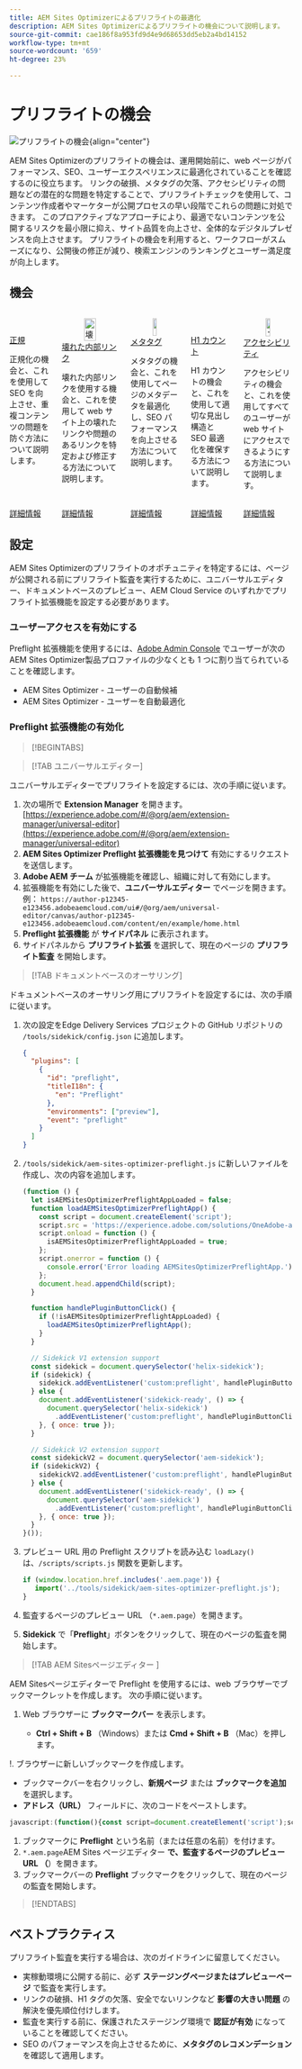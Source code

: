 ```yaml
---
title: AEM Sites Optimizerによるプリフライトの最適化
description: AEM Sites Optimizerによるプリフライトの機会について説明します。
source-git-commit: cae186f8a953fd9d4e9d68653dd5eb2a4bd14152
workflow-type: tm+mt
source-wordcount: '659'
ht-degree: 23%

---
```



# プリフライトの機会

![プリフライトの機会](./assets/preflight/hero.png){align="center"}

AEM Sites Optimizerのプリフライトの機会は、運用開始前に、web ページがパフォーマンス、SEO、ユーザーエクスペリエンスに最適化されていることを確認するのに役立ちます。 リンクの破損、メタタグの欠落、アクセシビリティの問題などの潜在的な問題を特定することで、プリフライトチェックを使用して、コンテンツ作成者やマーケターが公開プロセスの早い段階でこれらの問題に対処できます。 このプロアクティブなアプローチにより、最適でないコンテンツを公開するリスクを最小限に抑え、サイト品質を向上させ、全体的なデジタルプレゼンスを向上させます。 プリフライトの機会を利用すると、ワークフローがスムーズになり、公開後の修正が減り、検索エンジンのランキングとユーザー満足度が向上します。

## 機会

<!-- CARDS

* ../documentation/opportunities/invalid-or-missing-metadata.md
  {title=Canonical}
  {image=../assets/common/card-link.png}
* ../documentation/opportunities/broken-internal-links.md
  {title=Broken Internal Links}
  {image=../assets/common/card-link.png}
* ../documentation/opportunities/invalid-or-missing-metadata.md
  {title=Metatags}
  {image=../assets/common/card-code.png}
* ../documentation/opportunities/invalid-or-missing-metadata.md
  {title=H1 count}
  {image=../assets/common/card-code.png}
* ../documentation/opportunities/accessibility-issues.md
  {title=Accessibility}
  {image=../assets/common/card-puzzle.png}

-->
<!-- START CARDS HTML - DO NOT MODIFY BY HAND -->
<div class="columns">
    <div class="column is-half-tablet is-half-desktop is-one-third-widescreen" aria-label="Canonical">
        <div class="card" style="height: 100%; display: flex; flex-direction: column; height: 100%;">
            <div class="card-image">
                <figure class="image x-is-16by9">
                    <a href="../documentation/opportunities/invalid-or-missing-metadata.md" title="正規" target="_blank" rel="referrer">
                        <img class="is-bordered-r-small" src="../assets/common/card-link.png" alt="正規"
                             style="width: 100%; aspect-ratio: 16 / 9; object-fit: cover; overflow: hidden; display: block; margin: auto;">
                    </a>
                </figure>
            </div>
            <div class="card-content is-padded-small" style="display: flex; flex-direction: column; flex-grow: 1; justify-content: space-between;">
                <div class="top-card-content">
                    <p class="headline is-size-6 has-text-weight-bold">
                        <a href="../documentation/opportunities/invalid-or-missing-metadata.md" target="_blank" rel="referrer" title="正規">正規</a>
                    </p>
                    <p class="is-size-6">正規化の機会と、これを使用して SEO を向上させ、重複コンテンツの問題を防ぐ方法について説明します。</p>
                </div>
                <a href="../documentation/opportunities/invalid-or-missing-metadata.md" target="_blank" rel="referrer" class="spectrum-Button spectrum-Button--outline spectrum-Button--primary spectrum-Button--sizeM" style="align-self: flex-start; margin-top: 1rem;">
                    <span class="spectrum-Button-label has-no-wrap has-text-weight-bold">詳細情報</span>
                </a>
            </div>
        </div>
    </div>
    <div class="column is-half-tablet is-half-desktop is-one-third-widescreen" aria-label="Broken Internal Links">
        <div class="card" style="height: 100%; display: flex; flex-direction: column; height: 100%;">
            <div class="card-image">
                <figure class="image x-is-16by9">
                    <a href="../documentation/opportunities/broken-internal-links.md" title="壊れた内部リンク" target="_blank" rel="referrer">
                        <img class="is-bordered-r-small" src="../assets/common/card-link.png" alt="壊れた内部リンク"
                             style="width: 100%; aspect-ratio: 16 / 9; object-fit: cover; overflow: hidden; display: block; margin: auto;">
                    </a>
                </figure>
            </div>
            <div class="card-content is-padded-small" style="display: flex; flex-direction: column; flex-grow: 1; justify-content: space-between;">
                <div class="top-card-content">
                    <p class="headline is-size-6 has-text-weight-bold">
                        <a href="../documentation/opportunities/broken-internal-links.md" target="_blank" rel="referrer" title="壊れた内部リンク">壊れた内部リンク</a>
                    </p>
                    <p class="is-size-6">壊れた内部リンクを使用する機会と、これを使用して web サイト上の壊れたリンクや問題のあるリンクを特定および修正する方法について説明します。</p>
                </div>
                <a href="../documentation/opportunities/broken-internal-links.md" target="_blank" rel="referrer" class="spectrum-Button spectrum-Button--outline spectrum-Button--primary spectrum-Button--sizeM" style="align-self: flex-start; margin-top: 1rem;">
                    <span class="spectrum-Button-label has-no-wrap has-text-weight-bold">詳細情報</span>
                </a>
            </div>
        </div>
    </div>
    <div class="column is-half-tablet is-half-desktop is-one-third-widescreen" aria-label="Metatags">
        <div class="card" style="height: 100%; display: flex; flex-direction: column; height: 100%;">
            <div class="card-image">
                <figure class="image x-is-16by9">
                    <a href="../documentation/opportunities/invalid-or-missing-metadata.md" title="メタタグ" target="_blank" rel="referrer">
                        <img class="is-bordered-r-small" src="../assets/common/card-code.png" alt="メタタグ"
                             style="width: 100%; aspect-ratio: 16 / 9; object-fit: cover; overflow: hidden; display: block; margin: auto;">
                    </a>
                </figure>
            </div>
            <div class="card-content is-padded-small" style="display: flex; flex-direction: column; flex-grow: 1; justify-content: space-between;">
                <div class="top-card-content">
                    <p class="headline is-size-6 has-text-weight-bold">
                        <a href="../documentation/opportunities/invalid-or-missing-metadata.md" target="_blank" rel="referrer" title="メタタグ">メタタグ</a>
                    </p>
                    <p class="is-size-6">メタタグの機会と、これを使用してページのメタデータを最適化し、SEO パフォーマンスを向上させる方法について説明します。</p>
                </div>
                <a href="../documentation/opportunities/invalid-or-missing-metadata.md" target="_blank" rel="referrer" class="spectrum-Button spectrum-Button--outline spectrum-Button--primary spectrum-Button--sizeM" style="align-self: flex-start; margin-top: 1rem;">
                    <span class="spectrum-Button-label has-no-wrap has-text-weight-bold">詳細情報</span>
                </a>
            </div>
        </div>
    </div>
    <div class="column is-half-tablet is-half-desktop is-one-third-widescreen" aria-label="H1 count">
        <div class="card" style="height: 100%; display: flex; flex-direction: column; height: 100%;">
            <div class="card-image">
                <figure class="image x-is-16by9">
                    <a href="../documentation/opportunities/invalid-or-missing-metadata.md" title="H1 カウント" target="_blank" rel="referrer">
                        <img class="is-bordered-r-small" src="../assets/common/card-code.png" alt="H1 カウント"
                             style="width: 100%; aspect-ratio: 16 / 9; object-fit: cover; overflow: hidden; display: block; margin: auto;">
                    </a>
                </figure>
            </div>
            <div class="card-content is-padded-small" style="display: flex; flex-direction: column; flex-grow: 1; justify-content: space-between;">
                <div class="top-card-content">
                    <p class="headline is-size-6 has-text-weight-bold">
                        <a href="../documentation/opportunities/invalid-or-missing-metadata.md" target="_blank" rel="referrer" title="H1 カウント">H1 カウント</a>
                    </p>
                    <p class="is-size-6">H1 カウントの機会と、これを使用して適切な見出し構造と SEO 最適化を確保する方法について説明します。</p>
                </div>
                <a href="../documentation/opportunities/invalid-or-missing-metadata.md" target="_blank" rel="referrer" class="spectrum-Button spectrum-Button--outline spectrum-Button--primary spectrum-Button--sizeM" style="align-self: flex-start; margin-top: 1rem;">
                    <span class="spectrum-Button-label has-no-wrap has-text-weight-bold">詳細情報</span>
                </a>
            </div>
        </div>
    </div>
    <div class="column is-half-tablet is-half-desktop is-one-third-widescreen" aria-label="Accessibility">
        <div class="card" style="height: 100%; display: flex; flex-direction: column; height: 100%;">
            <div class="card-image">
                <figure class="image x-is-16by9">
                    <a href="../documentation/opportunities/accessibility-issues.md" title="アクセシビリティ" target="_blank" rel="referrer">
                        <img class="is-bordered-r-small" src="../assets/common/card-puzzle.png" alt="アクセシビリティ"
                             style="width: 100%; aspect-ratio: 16 / 9; object-fit: cover; overflow: hidden; display: block; margin: auto;">
                    </a>
                </figure>
            </div>
            <div class="card-content is-padded-small" style="display: flex; flex-direction: column; flex-grow: 1; justify-content: space-between;">
                <div class="top-card-content">
                    <p class="headline is-size-6 has-text-weight-bold">
                        <a href="../documentation/opportunities/accessibility-issues.md" target="_blank" rel="referrer" title="アクセシビリティ">アクセシビリティ</a>
                    </p>
                    <p class="is-size-6">アクセシビリティの機会と、これを使用してすべてのユーザーが web サイトにアクセスできるようにする方法について説明します。</p>
                </div>
                <a href="../documentation/opportunities/accessibility-issues.md" target="_blank" rel="referrer" class="spectrum-Button spectrum-Button--outline spectrum-Button--primary spectrum-Button--sizeM" style="align-self: flex-start; margin-top: 1rem;">
                    <span class="spectrum-Button-label has-no-wrap has-text-weight-bold">詳細情報</span>
                </a>
            </div>
        </div>
    </div>

</div>
<!-- END CARDS HTML - DO NOT MODIFY BY HAND -->

## 設定

AEM Sites Optimizerのプリフライトのオポチュニティを特定するには、ページが公開される前にプリフライト監査を実行するために、ユニバーサルエディター、ドキュメントベースのプレビュー、AEM Cloud Service のいずれかでプリフライト拡張機能を設定する必要があります。

### ユーザーアクセスを有効にする

Preflight 拡張機能を使用するには、[Adobe Admin Console](https://adminconsole.adobe.com) でユーザーが次のAEM Sites Optimizer製品プロファイルの少なくとも 1 つに割り当てられていることを確認します。

* AEM Sites Optimizer - ユーザーの自動候補
* AEM Sites Optimizer - ユーザーを自動最適化

### Preflight 拡張機能の有効化

>[!BEGINTABS]

>[!TAB ユニバーサルエディター]

ユニバーサルエディターでプリフライトを設定するには、次の手順に従います。

1. 次の場所で **Extension Manager** を開きます。
   [https://experience.adobe.com/#/@org/aem/extension-manager/universal-editor](https://experience.adobe.com/#/@org/aem/extension-manager/universal-editor)
1. **AEM Sites Optimizer Preflight 拡張機能を見つけて** 有効にするリクエストを送信します。
1. **Adobe AEM チーム** が拡張機能を確認し、組織に対して有効にします。
1. 拡張機能を有効にした後で、**ユニバーサルエディター** でページを開きます。例：
   `https://author-p12345-e123456.adobeaemcloud.com/ui#/@org/aem/universal-editor/canvas/author-p12345-e123456.adobeaemcloud.com/content/en/example/home.html`
1. **Preflight 拡張機能** が **サイドパネル** に表示されます。
1. サイドパネルから **プリフライト拡張** を選択して、現在のページの **プリフライト監査** を開始します。

>[!TAB ドキュメントベースのオーサリング]

ドキュメントベースのオーサリング用にプリフライトを設定するには、次の手順に従います。

1. 次の設定をEdge Delivery Services プロジェクトの GitHub リポジトリの `/tools/sidekick/config.json` に追加します。

   ```json
   {
     "plugins": [
       {
         "id": "preflight",
         "titleI18n": {
           "en": "Preflight"
         },
         "environments": ["preview"],
         "event": "preflight"
       }
     ]
   }
   ```

1. `/tools/sidekick/aem-sites-optimizer-preflight.js` に新しいファイルを作成し、次の内容を追加します。

   ```javascript
   (function () {
     let isAEMSitesOptimizerPreflightAppLoaded = false;
     function loadAEMSitesOptimizerPreflightApp() {
       const script = document.createElement('script');
       script.src = 'https://experience.adobe.com/solutions/OneAdobe-aem-sites-optimizer-preflight-mfe/static-assets/resources/sidekick/client.js?source=plugin';
       script.onload = function () {
         isAEMSitesOptimizerPreflightAppLoaded = true;
       };
       script.onerror = function () {
         console.error('Error loading AEMSitesOptimizerPreflightApp.');
       };
       document.head.appendChild(script);
     }
   
     function handlePluginButtonClick() {
       if (!isAEMSitesOptimizerPreflightAppLoaded) {
         loadAEMSitesOptimizerPreflightApp();
       }
     }
   
     // Sidekick V1 extension support
     const sidekick = document.querySelector('helix-sidekick');
     if (sidekick) {
       sidekick.addEventListener('custom:preflight', handlePluginButtonClick);
     } else {
       document.addEventListener('sidekick-ready', () => {
         document.querySelector('helix-sidekick')
           .addEventListener('custom:preflight', handlePluginButtonClick);
       }, { once: true });
     }
   
     // Sidekick V2 extension support
     const sidekickV2 = document.querySelector('aem-sidekick');
     if (sidekickV2) {
       sidekickV2.addEventListener('custom:preflight', handlePluginButtonClick);
     } else {
       document.addEventListener('sidekick-ready', () => {
         document.querySelector('aem-sidekick')
           .addEventListener('custom:preflight', handlePluginButtonClick);
       }, { once: true });
     }
   }());
   ```

1. プレビュー URL 用の Preflight スクリプトを読み込む `loadLazy()` は、`/scripts/scripts.js` 関数を更新します。

   ```javascript
   if (window.location.href.includes('.aem.page')) {
      import('../tools/sidekick/aem-sites-optimizer-preflight.js');
   }
   ```

1. 監査するページのプレビュー URL （`*.aem.page`）を開きます。
1. **Sidekick** で「**Preflight**」ボタンをクリックして、現在のページの監査を開始します。

>[!TAB AEM Sitesページエディター ]

AEM Sitesページエディターで Preflight を使用するには、web ブラウザーでブックマークレットを作成します。 次の手順に従います。

1. Web ブラウザーに **ブックマークバー** を表示します。

   * **Ctrl + Shift + B** （Windows）または **Cmd + Shift + B** （Mac）を押します。

!. ブラウザーに新しいブックマークを作成します。

* ブックマークバーを右クリックし、**新規ページ** または **ブックマークを追加** を選択します。
* **アドレス（URL）** フィールドに、次のコードをペーストします。

```javascript
javascript:(function(){const script=document.createElement('script');script.src='https://experience.adobe.com/solutions/OneAdobe-aem-sites-optimizer-preflight-mfe/static-assets/resources/sidekick/client.js?source=bookmarklet&target-source=aem-cloud-service';document.head.appendChild(script);})();
```

1. ブックマークに **Preflight** という名前（または任意の名前）を付けます。
1. `*.aem.page`AEM Sites ページエディター **で、監査するページのプレビュー URL （**）を開きます。
1. ブックマークバーの **Preflight** ブックマークをクリックして、現在のページの監査を開始します。

>[!ENDTABS]

## ベストプラクティス

プリフライト監査を実行する場合は、次のガイドラインに留意してください。

* 実稼動環境に公開する前に、必ず **ステージングページまたはプレビューページ** で監査を実行します。
* リンクの破損、H1 タグの欠落、安全でないリンクなど **影響の大きい問題** の解決を優先順位付けします。
* 監査を実行する前に、保護されたステージング環境で **認証が有効** になっていることを確認してください。
* SEO のパフォーマンスを向上させるために、**メタタグのレコメンデーション** を確認して適用します。
